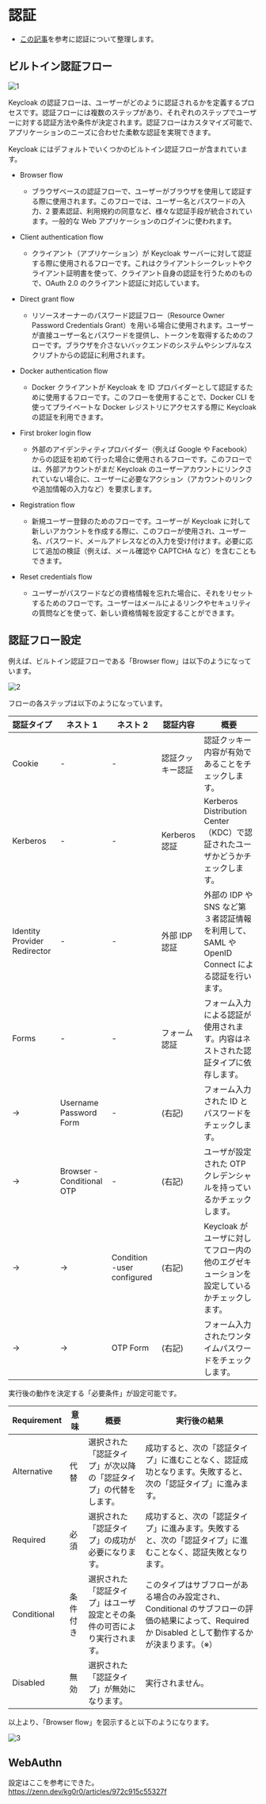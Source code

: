 # 認証

- [この記事](https://qiita.com/l_katayose/items/1def7fb1c7595e82c225)を参考に認証について整理します。

## ビルトイン認証フロー

![1](./4_Authentication/1.png)

Keycloak の認証フローは、ユーザーがどのように認証されるかを定義するプロセスです。認証フローには複数のステップがあり、それぞれのステップでユーザーに対する認証方法や条件が決定されます。認証フローはカスタマイズ可能で、アプリケーションのニーズに合わせた柔軟な認証を実現できます。

Keycloak にはデフォルトでいくつかのビルトイン認証フローが含まれています。

- Browser flow

  - ブラウザベースの認証フローで、ユーザーがブラウザを使用して認証する際に使用されます。このフローでは、ユーザー名とパスワードの入力、2 要素認証、利用規約の同意など、様々な認証手段が統合されています。一般的な Web アプリケーションのログインに使われます。

- Client authentication flow

  - クライアント（アプリケーション）が Keycloak サーバーに対して認証する際に使用されるフローです。これはクライアントシークレットやクライアント証明書を使って、クライアント自身の認証を行うためのもので、OAuth 2.0 のクライアント認証に対応しています。

- Direct grant flow

  - リソースオーナーのパスワード認証フロー（Resource Owner Password Credentials Grant）を用いる場合に使用されます。ユーザーが直接ユーザー名とパスワードを提供し、トークンを取得するためのフローです。ブラウザを介さないバックエンドのシステムやシンプルなスクリプトからの認証に利用されます。

- Docker authentication flow

  - Docker クライアントが Keycloak を ID プロバイダーとして認証するために使用するフローです。このフローを使用することで、Docker CLI を使ってプライベートな Docker レジストリにアクセスする際に Keycloak の認証を利用できます。

- First broker login flow

  - 外部のアイデンティティプロバイダー（例えば Google や Facebook）からの認証を初めて行った場合に使用されるフローです。このフローでは、外部アカウントがまだ Keycloak のユーザーアカウントにリンクされていない場合に、ユーザーに必要なアクション（アカウントのリンクや追加情報の入力など）を要求します。

- Registration flow

  - 新規ユーザー登録のためのフローです。ユーザーが Keycloak に対して新しいアカウントを作成する際に、このフローが使用され、ユーザー名、パスワード、メールアドレスなどの入力を受け付けます。必要に応じて追加の検証（例えば、メール確認や CAPTCHA など）を含むこともできます。

- Reset credentials flow
  - ユーザーがパスワードなどの資格情報を忘れた場合に、それをリセットするためのフローです。ユーザーはメールによるリンクやセキュリティの質問などを使って、新しい資格情報を設定することができます。

## 認証フロー設定

例えば、ビルトイン認証フローである「Browser flow」は以下のようになっています。

![2](./4_Authentication/2.png)

フローの各ステップは以下のようになっています。

| 認証タイプ                   | ネスト 1                  | ネスト 2                   | 認証内容         | 概要                                                                                          |
| ---------------------------- | ------------------------- | -------------------------- | ---------------- | --------------------------------------------------------------------------------------------- |
| Cookie                       | -                         | -                          | 認証クッキー認証 | 認証クッキー内容が有効であることをチェックします。                                            |
| Kerberos                     | -                         | -                          | Kerberos 認証    | Kerberos Distribution Center（KDC）で認証されたユーザかどうかチェックします。                 |
| Identity Provider Redirector | -                         | -                          | 外部 IDP 認証    | 外部の IDP や SNS など第３者認証情報を利用して、SAML や OpenID Connect による認証を行います。 |
| Forms                        | -                         | -                          | フォーム認証     | フォーム入力による認証が使用されます。内容はネストされた認証タイプに依存します。              |
| ->                           | Username Password Form    | -                          | (右記)           | フォーム入力された ID とパスワードをチェックします。                                          |
| ->                           | Browser - Conditional OTP | -                          | (右記)           | ユーザが設定された OTP クレデンシャルを持っているかチェックします。                           |
| ->                           | ->                        | Condition -user configured | (右記)           | Keycloak がユーザに対してフロー内の他のエグゼキューションを設定しているかチェックします。     |
| ->                           | ->                        | OTP Form                   | (右記)           | フォーム入力されたワンタイムパスワードをチェックします。                                      |

実行後の動作を決定する「必要条件」が設定可能です。

| Requirement | 意味     | 概要                                                                     | 実行後の結果                                                                                                                                         |
| ----------- | -------- | ------------------------------------------------------------------------ | ---------------------------------------------------------------------------------------------------------------------------------------------------- |
| Alternative | 代替     | 選択された「認証タイプ」が次以降の「認証タイプ」の代替をします。         | 成功すると、次の「認証タイプ」に進むことなく、認証成功となります。失敗すると、次の「認証タイプ」に進みます。                                         |
| Required    | 必須     | 選択された「認証タイプ」の成功が必要になります。                         | 成功すると、次の「認証タイプ」に進みます。失敗すると、次の「認証タイプ」に進むことなく、認証失敗となります。                                         |
| Conditional | 条件付き | 選択された「認証タイプ」はユーザ設定とその条件の可否により実行されます。 | このタイプはサブフローがある場合のみ設定され、Conditional のサブフローの評価の結果によって、Required か Disabled として動作するかが決まります。（※） |
| Disabled    | 無効     | 選択された「認証タイプ」が無効になります。                               | 実行されません。                                                                                                                                     |

以上より、「Browser flow」を図示すると以下のようになります。

![3](./4_Authentication/3.drawio.svg)

## WebAuthn

設定はここを参考にできた。
https://zenn.dev/kg0r0/articles/972c915c55327f
